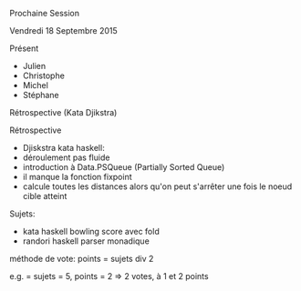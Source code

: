 Prochaine Session

Vendredi 18 Septembre 2015

Présent
- Julien
- Christophe
- Michel
- Stéphane

Rétrospective
(Kata Djikstra)

Rétrospective
- Djiskstra kata haskell: 
- déroulement pas fluide 
- introduction à Data.PSQueue (Partially Sorted Queue)
- il manque la fonction fixpoint
- calcule toutes les distances alors qu'on peut s'arrêter une fois le noeud cible atteint 

Sujets:
- kata haskell bowling score avec fold
- randori haskell parser monadique

méthode de vote:
points = sujets div 2

e.g. = sujets = 5, points = 2 => 2 votes, à 1 et 2 points 





